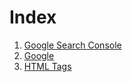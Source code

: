# Index


1. [Google Search Console](google-search-console.md)
1. [Google](google.md)
1. [HTML Tags](html-tags.md)